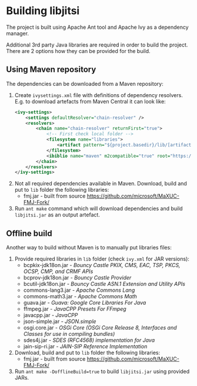 <!-- Copyright (c) Microsoft Corporation. All rights reserved. -->

# Building libjitsi
The project is built using Apache Ant tool and Apache Ivy as a dependency manager.

Additional 3rd party Java libraries are required in order to build the project. There are 2 options how they can be provided for the build.

## Using Maven repository
The dependencies can be downloaded from a Maven repository:
1. Create `ivysettings.xml` file with definitions of dependency resolvers. E.g. to download artefacts from Maven Central it can look like:
    ```ivysettings.xml
    <ivy-settings>
        <settings defaultResolver="chain-resolver" />
        <resolvers>
            <chain name="chain-resolver" returnFirst="true">
                <!-- First check local folder -->
                <filesystem name="libraries">
                    <artifact pattern="${project.basedir}/lib/[artifact].[ext]"/>
                </filesystem>
                <ibiblio name="maven" m2compatible="true" root="https://repo1.maven.org/maven2/" />
            </chain>
        </resolvers>
    </ivy-settings>
    ```
2. Not all required dependencies available in Maven. Download, build and put to `lib` folder the following libraries:
   - fmj.jar - built from source https://github.com/microsoft/MaXUC-FMJ-Fork/
3. Run `ant make` command which will download dependencies and build `libjitsi.jar` as an output artefact.

## Offline build
Another way to build without Maven is to manually put libraries files:
1. Provide required libraries in `lib` folder (check `ivy.xml` for JAR versions):
   - bcpkix-jdk18on.jar - *Bouncy Castle PKIX, CMS, EAC, TSP, PKCS, OCSP, CMP, and CRMF APIs*
   - bcprov-jdk18on.jar - *Bouncy Castle Provider*
   - bcutil-jdk18on.jar - *Bouncy Castle ASN.1 Extension and Utility APIs*
   - commons-lang3.jar - *Apache Commons Lang*
   - commons-math3.jar - *Apache Commons Math*
   - guava.jar - *Guava: Google Core Libraries For Java*
   - ffmpeg.jar - *JavaCPP Presets For FFmpeg*
   - javacpp.jar - *JavaCPP*
   - json-simple.jar - *JSON.simple*
   - osgi.core.jar - *OSGi Core (OSGi Core Release 8, Interfaces and Classes for use in compiling bundles)*
   - sdes4j.jar - *SDES (RFC4568) implementation for Java*
   - jain-sip-ri.jar - *JAIN-SIP Reference Implementation*
2. Download, build and put to `lib` folder the following libraries:
   - fmj.jar - built from source https://github.com/microsoft/MaXUC-FMJ-Fork/
3. Run `ant make -DofflineBuild=true` to build `libjitsi.jar` using provided JARs.
